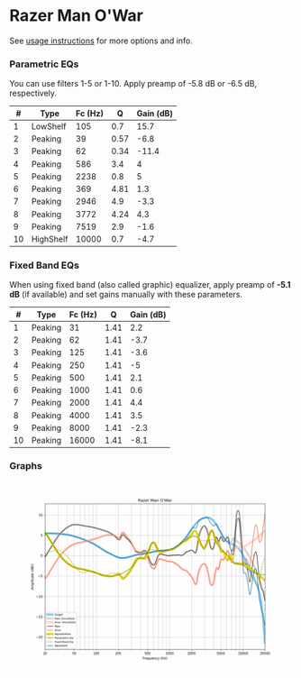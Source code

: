 # Razer Man O'War
See [usage instructions](https://github.com/jaakkopasanen/AutoEq#usage) for more options and info.

### Parametric EQs
You can use filters 1-5 or 1-10. Apply preamp of -5.8 dB or -6.5 dB, respectively.

|   # | Type      |   Fc (Hz) |    Q |   Gain (dB) |
|-----|-----------|-----------|------|-------------|
|   1 | LowShelf  |       105 | 0.7  |        15.7 |
|   2 | Peaking   |        39 | 0.57 |        -6.8 |
|   3 | Peaking   |        62 | 0.34 |       -11.4 |
|   4 | Peaking   |       586 | 3.4  |         4   |
|   5 | Peaking   |      2238 | 0.8  |         5   |
|   6 | Peaking   |       369 | 4.81 |         1.3 |
|   7 | Peaking   |      2946 | 4.9  |        -3.3 |
|   8 | Peaking   |      3772 | 4.24 |         4.3 |
|   9 | Peaking   |      7519 | 2.9  |        -1.6 |
|  10 | HighShelf |     10000 | 0.7  |        -4.7 |

### Fixed Band EQs
When using fixed band (also called graphic) equalizer, apply preamp of **-5.1 dB** (if available) and set gains manually with these parameters.

|   # | Type    |   Fc (Hz) |    Q |   Gain (dB) |
|-----|---------|-----------|------|-------------|
|   1 | Peaking |        31 | 1.41 |         2.2 |
|   2 | Peaking |        62 | 1.41 |        -3.7 |
|   3 | Peaking |       125 | 1.41 |        -3.6 |
|   4 | Peaking |       250 | 1.41 |        -5   |
|   5 | Peaking |       500 | 1.41 |         2.1 |
|   6 | Peaking |      1000 | 1.41 |         0.6 |
|   7 | Peaking |      2000 | 1.41 |         4.4 |
|   8 | Peaking |      4000 | 1.41 |         3.5 |
|   9 | Peaking |      8000 | 1.41 |        -2.3 |
|  10 | Peaking |     16000 | 1.41 |        -8.1 |

### Graphs
![](./Razer%20Man%20O'War.png)
